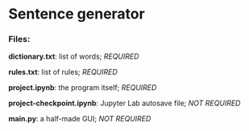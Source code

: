 ﻿# Sentence generator

### Files:

__dictionary.txt__: list of words; _REQUIRED_

__rules.txt__: list of rules; _REQUIRED_

__project.ipynb__: the program itself; _REQUIRED_

__project-checkpoint.ipynb__: Jupyter Lab autosave file; _NOT REQUIRED_

__main.py__: a half-made GUI; _NOT REQUIRED_
